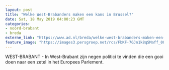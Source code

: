 ```yaml
---
layout: post
title: "Welke West-Brabanders maken een kans in Brussel?"
date: Sat, 18 May 2019 04:00:23 GMT
categories: 
- noord-brabant 
- breda 
externe_link: "https://www.ad.nl/breda/welke-west-brabanders-maken-een-kans-in-brussel~af678a1d/"
feature_image: "https://images3.persgroep.net/rcs/FbKF-7GJn1k8qSMaff_08aOSFUY/diocontent/148611714/_fitwidth/400/?appId=21791a8992982cd8da851550a453bd7f&quality=0.7"
---
```


WEST-BRABANT - In West-Brabant zijn negen politici te vinden die een gooi doen naar een zetel in het Europees Parlement.
